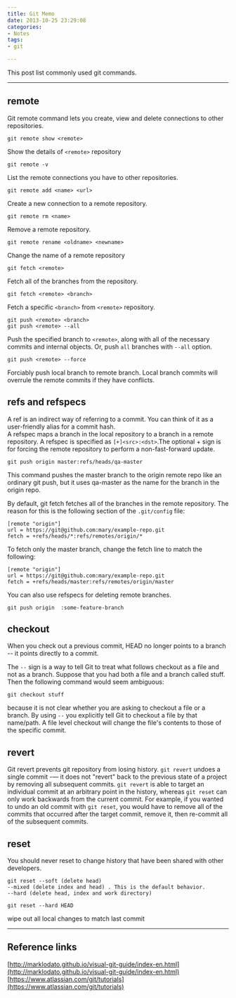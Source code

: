 ```yaml
---
title: Git Memo
date: 2013-10-25 23:29:08
categories:
- Notes
tags:
- git

---
```


This post list commonly used git commands.  

---

## remote
Git remote command lets you create, view and delete connections to other repositories.  

```
git remote show <remote>
```
Show the details of `<remote>` repository 
```
git remote -v
```  
List the remote connections you have to other repositories.
```
git remote add <name> <url>  
```  
Create a new connection to a remote repository.  
```
git remote rm <name>  
```  
Remove a remote repository.  
```
git remote rename <oldname> <newname>
```  
Change the name of a remote repository 
```
git fetch <remote>
```  
Fetch all of the branches from the repository. 
```
git fetch <remote> <branch>
```
Fetch a specific `<branch>` from `<remote>` repository. 
```
git push <remote> <branch> 
git push <remote> --all  
```
Push the specified branch to `<remote>`, along with all of the necessary commits and internal objects. Or, push `all` branches with `--all` option. 
```
git push <remote> --force  

```
Forciably push local branch to remote branch. Local branch commits will overrule the remote commits if they have conflicts.  
## refs and refspecs
A ref is an indirect way of referring to a commit. You can think of it as a user-friendly alias for a commit hash.  
A refspec maps a branch in the local repository to a branch in a remote repository.
A refspec is specified as ```[+]<src>:<dst>```.The optional + sign is for forcing the remote repository to perform a non-fast-forward update.
```
git push origin master:refs/heads/qa-master
```
This command pushes the master branch to the origin remote repo like an ordinary git push, but it uses qa-master as the name for the branch in the origin repo.

By default, git fetch fetches all of the branches in the remote repository. The reason for this is the following section of the ```.git/config``` file:
```
[remote "origin"]
url = https://git@github.com:mary/example-repo.git
fetch = +refs/heads/*:refs/remotes/origin/*
```
To fetch only the master branch, change the fetch line to match the following:
```
[remote "origin"]
url = https://git@github.com:mary/example-repo.git
fetch = +refs/heads/master:refs/remotes/origin/master
```
You can also use refspecs for deleting remote branches. 
```
git push origin  :some-feature-branch
```

## checkout
When you check out a previous commit, HEAD no longer points to a branch -- it points directly to a commit. 

The `--` sign is a way to tell Git to treat what follows checkout as a file and not as a branch. Suppose that you had both a file and a branch called stuff. Then the following command would seem ambiguous:
```
git checkout stuff
```
because it is not clear whether you are asking to checkout a file or a branch. By using `--` you explicitly tell Git to checkout a file by that name/path. A file level checkout will change the file's contents to those of the specific commit.

## revert
Git revert prevents git repository from losing history. `git revert` undoes a single commit -— it does not "revert" back to the previous state of a project by removing all subsequent commits. 
`git revert` is able to target an individual commit at an arbitrary point in the history, whereas `git reset` can only work backwards from the current commit. For example, if you wanted to undo an old commit with `git reset`, you would have to remove all of the commits that occurred after the target commit, remove it, then re-commit all of the subsequent commits. 
## reset
You should never reset to change history that have been shared with other developers.
```
git reset --soft (delete head)  
--mixed (delete index and head) . This is the default behavior. 
--hard (delete head, index and work directory)
```
```
git reset --hard HEAD 
```
wipe out all local changes to match last commit



---

## Reference links  

[http://marklodato.github.io/visual-git-guide/index-en.html](http://marklodato.github.io/visual-git-guide/index-en.html)  
[https://www.atlassian.com/git/tutorials](https://www.atlassian.com/git/tutorials)


